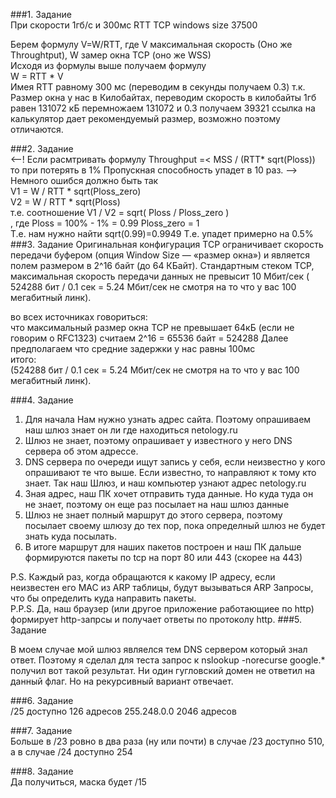 ###1. Задание   
При скорости 1гб/с и 300мс RTT TCP windows size 37500

Берем формулу V=W/RTT, где V максимальная скорость (Оно же Throughtput), W замер окна TCP (оно же WSS)  
Исходя из формулы выше получаем формулу  
W = RTT * V  
Имея RTT равному 300 мс (переводим в секунды получаем 0.3)
т.к. Размер окна у нас в Килобайтах, переводим скорость в килобайты
1гб равен 131072 кБ
перемножаем  131072 и 0.3 получаем 39321
ссылка на калькулятор дает рекомендуемый размер, возможно поэтому отличаются.

###2. Задание  
<--! Если расмтривать формулу  Throughput =< MSS / (RTT* sqrt(Ploss))  
то при потерять в 1% Пропускная способность упадет в 10 раз. -->
Немного ошибся должно быть так  
V1 = W / RTT * sqrt(Ploss_zero)  
V2 = W / RTT * sqrt(Ploss)  
т.е. соотношение V1 / V2 = sqrt( Ploss / Ploss_zero )  
, где Ploss = 100% - 1% = 0.99 Ploss_zero = 1  
Т.е. нам нужно найти sqrt(0.99)=0.9949
Т.е. упадет примерно на 0.5%
###3. Задание
Оригинальная конфигурация TCP ограничивает скорость передачи буфером 
(опция Window Size — «размер окна») и является полем размером в 2^16 байт (до 64 КБайт).
Стандартным стеком TCP, максимальная скорость передачи данных не превысит 10 Мбит/сек
( 524288 бит / 0.1 сек = 5.24 Мбит/сек не смотря на то что у вас 100 мегабитный линк).

во всех источниках говориться:  
что максимальный размер окна TCP не превышает 64кБ (если не говорим о RFC1323)
считаем 2^16 = 65536 байт = 524288
Далее предполагаем что средние задержки у нас равны 100мс  
итого:  
(524288 бит / 0.1 сек = 5.24 Мбит/сек не смотря на то что у вас 100 мегабитный линк).

###4. Задание

1. Для начала Нам нужно узнать адрес сайта. Поэтому опрашиваем наш шлюз знает он ли где находиться netology.ru
2. Шлюз не знает, поэтому опрашивает у известного у него DNS сервера об этом адрессе.
3. DNS сервера по очереди ищут запись у себя, если неизвестно у кого опрашивают те что выше.
Если известно, то направляют к тому кто знает. Так наш Шлюз, и наш компьютер узнают адрес netology.ru
4. Зная адрес, наш ПК хочет отправить туда данные. Но куда туда он не знает, поэтому он еще раз посылает на наш шлюз данные
5. Шлюз не знает полный маршрут до этого сервера, поэтому посылает своему шлюзу до тех пор, пока определный шлюз не будет знать куда посылать.
6. В итоге маршрут для наших пакетов построен и наш ПК дальше формируются пакеты по tcp на порт 80 или 443 (скорее на 443) 

P.S. Каждый раз, когда обращаются к какому IP адресу, если неизвестен его MAC из ARP таблицы, 
будут вызываться ARP Запросы, что бы определить куда направить пакеты.  
P.P.S. Да, наш браузер (или другое приложение работающиее по http) формирует http-запрсы и получает ответы по протоколу http.
###5. Задание

В моем случае мой шлюз являелся тем DNS сервером который знал ответ. Поэтому я сделал для теста запрос к
nslookup -norecurse google.*  
получил вот такой результат. Ни один гугловский домен не ответил на данный флаг. Но на рекурсивный вариант отвечает. 

###6. Задание  
/25 доступно 126 адресов
255.248.0.0 2046 адресов

###7. Задание  
Больше в /23 ровно в два раза (ну или почти) в случае /23 доступно 510, а в случае /24 доступно 254

###8. Задание  
Да получиться, маска будет /15